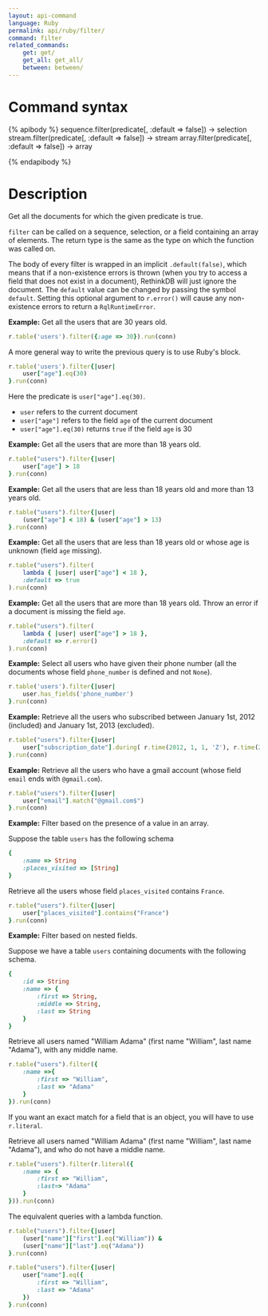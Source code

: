 ```yaml
---
layout: api-command
language: Ruby
permalink: api/ruby/filter/
command: filter
related_commands:
    get: get/
    get_all: get_all/
    between: between/
---
```



# Command syntax #

{% apibody %}
sequence.filter(predicate[, :default => false]) &rarr; selection
stream.filter(predicate[, :default => false]) &rarr; stream
array.filter(predicate[, :default => false]) &rarr; array

{% endapibody %}

# Description #

Get all the documents for which the given predicate is true.

`filter` can be called on a sequence, selection, or a field containing an array of
elements. The return type is the same as the type on which the function was called on.

The body of every filter is wrapped in an implicit `.default(false)`, which means that
if a non-existence errors is thrown (when you try to access a field that does not exist
in a document), RethinkDB will just ignore the document.
The `default` value can be changed by passing the symbol `default`.
Setting this optional argument to `r.error()` will cause any non-existence errors to
return a `RqlRuntimeError`.


__Example:__ Get all the users that are 30 years old.

```rb
r.table('users').filter({:age => 30}).run(conn)
```

A more general way to write the previous query is to use Ruby's block.

```rb
r.table('users').filter{|user|
    user["age"].eq(30)
}.run(conn)
```

Here the predicate is `user["age"].eq(30)`.

- `user` refers to the current document
- `user["age"]` refers to the field `age` of the current document
- `user["age"].eq(30)` returns `true` if the field `age` is 30



__Example:__ Get all the users that are more than 18 years old.

```rb
r.table("users").filter{|user|
    user["age"] > 18
}.run(conn)
```

__Example:__ Get all the users that are less than 18 years old and more than 13 years old.

```rb
r.table("users").filter{|user|
    (user["age"] < 18) & (user["age"] > 13)
}.run(conn)
```


__Example:__ Get all the users that are less than 18 years old or whose age is unknown
(field `age` missing).

```rb
r.table("users").filter(
    lambda { |user| user["age"] < 18 },
    :default => true
).run(conn)
```

__Example:__ Get all the users that are more than 18 years old. Throw an error if a
document is missing the field `age`.

```rb
r.table("users").filter(
    lambda { |user| user["age"] > 18 },
    :default => r.error()
).run(conn)
```


__Example:__ Select all users who have given their phone number (all the documents
whose field `phone_number` is defined and not `None`).

```rb
r.table('users').filter{|user|
    user.has_fields('phone_number')
}.run(conn)
```

__Example:__ Retrieve all the users who subscribed between January 1st, 2012
(included) and January 1st, 2013 (excluded).

```rb
r.table("users").filter{|user|
    user["subscription_date"].during( r.time(2012, 1, 1, 'Z'), r.time(2013, 1, 1, 'Z') )
}.run(conn)
```


__Example:__ Retrieve all the users who have a gmail account (whose field `email` ends
with `@gmail.com`).


```rb
r.table("users").filter{|user|
    user["email"].match("@gmail.com$")
}.run(conn)
```

__Example:__ Filter based on the presence of a value in an array.

Suppose the table `users` has the following schema

```rb
{
    :name => String
    :places_visited => [String]
}
```

Retrieve all the users whose field `places_visited` contains `France`.

```rb
r.table("users").filter{|user|
    user["places_visited"].contains("France")
}.run(conn)
```

__Example:__ Filter based on nested fields.

Suppose we have a table `users` containing documents with the following schema.

```rb
{
    :id => String
    :name => {
        :first => String,
        :middle => String,
        :last => String
    }
}
```

Retrieve all users named "William Adama" (first name "William", last name
"Adama"), with any middle name.


```rb
r.table("users").filter({
    :name =>{
        :first => "William",
        :last => "Adama"
    }
}).run(conn)
```

If you want an exact match for a field that is an object, you will have to use `r.literal`.

Retrieve all users named "William Adama" (first name "William", last name
"Adama"), and who do not have a middle name.

```rb
r.table("users").filter(r.literal({
    :name => {
        :first => "William",
        :last=> "Adama"
    }
})).run(conn)
```


The equivalent queries with a lambda function.

```rb
r.table("users").filter{|user|
    (user["name"]["first"].eq("William")) &
    (user["name"]["last"].eq("Adama"))
}.run(conn)
```

```rb
r.table("users").filter{|user|
    user["name"].eq({
        :first => "William",
        :last => "Adama"
    })
}.run(conn)
```
